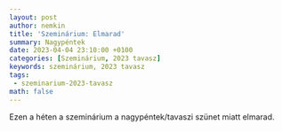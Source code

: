 ```yaml
---
layout: post
author: nemkin
title: 'Szeminárium: Elmarad'
summary: Nagypéntek
date: 2023-04-04 23:10:00 +0100
categories: [Szeminárium, 2023 tavasz]
keywords: szeminárium, 2023 tavasz
tags:
 - szeminarium-2023-tavasz
math: false
---
```


Ezen a héten a szeminárium a nagypéntek/tavaszi szünet miatt elmarad.
